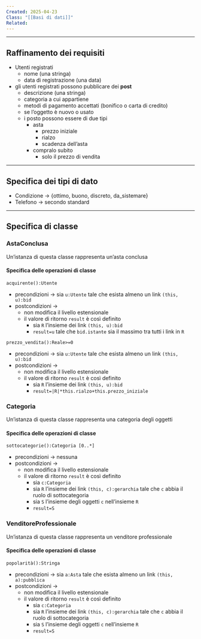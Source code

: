```yaml
---
Created: 2025-04-23
Class: "[[Basi di dati]]"
Related:
---
```

---
## Raffinamento dei requisiti
- Utenti registrati
	- nome (una stringa)
	- data di registrazione (una data)
- gli utenti registrati possono pubblicare dei **post**
	- descrizione (una stringa)
	- categoria a cui appartiene
	- metodi di pagamento accettati (bonifico o carta di credito)
	- se l’oggetto è nuovo o usato
	- i posto possono essere di due tipi
		- asta
			- prezzo iniziale
			- rialzo
			- scadenza dell’asta
		- compralo subito
			- solo il prezzo di vendita

---
## Specifica dei tipi di dato
- Condizione → {ottimo, buono, discreto, da_sistemare}
- Telefono → secondo standard

---
## Specifica di classe
### AstaConclusa
Un’istanza di questa classe rappresenta un’asta conclusa
#### Specifica delle operazioni di classe
`acquirente():Utente`
- precondizioni → sia `u:Utente` tale che esista almeno un link `(this, u):bid`
- postcondizioni →
	- non modifica il livello estensionale
	- il valore di ritorno `result` è così definito
		- sia `R` l’insieme dei link `(this, u):bid`
		- `result=u` tale che `bid.istante` sia il massimo tra tutti i link in `R`

`prezzo_vendita():Reale>=0`
- precondizioni → sia `u:Utente` tale che esista almeno un link `(this, u):bid`
- postcondizioni →
	- non modifica il livello estensionale
	- il valore di ritorno `result` è così definito
		- sia `R` l’insieme dei link `(this, u):bid`
		- `result=|R|*this.rialzo+this.prezzo_iniziale`

### Categoria
Un’istanza di questa classe rappresenta una categoria degli oggetti
#### Specifica delle operazioni di classe
`sottocategorie():Categoria [0..*]`
- precondizioni → nessuna
- postcondizioni →
	- non modifica il livello estensionale
	- il valore di ritorno `result` è così definito
		- sia `c:Categoria`
		- sia `R` l’insieme dei link `(this, c):gerarchia` tale che `c` abbia il ruolo di sottocategoria
		- sia `S` l’insieme degli oggetti `c` nell’insieme `R`
		- `result=S`

### VenditoreProfessionale
Un’istanza di questa classe rappresenta un venditore professionale
#### Specifica delle operazioni di classe
`popolarità():Stringa`
- precondizioni → sia `a:Asta` tale che esista almeno un link `(this, a):pubblica`
- postcondizioni →
	- non modifica il livello estensionale
	- il valore di ritorno `result` è così definito
		- sia `c:Categoria`
		- sia `R` l’insieme dei link `(this, c):gerarchia` tale che `c` abbia il ruolo di sottocategoria
		- sia `S` l’insieme degli oggetti `c` nell’insieme `R`
		- `result=S`